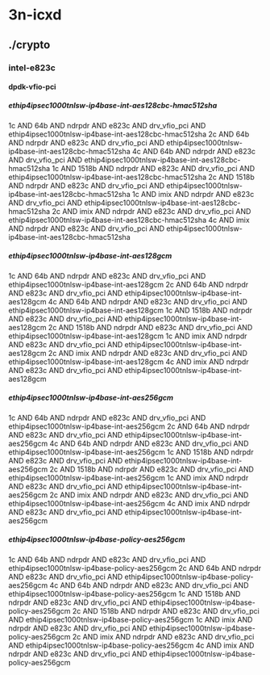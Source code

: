 # 3n-icxd
## ./crypto
### intel-e823c
#### dpdk-vfio-pci
##### ethip4ipsec1000tnlsw-ip4base-int-aes128cbc-hmac512sha
1c AND 64b AND ndrpdr AND e823c AND drv_vfio_pci AND ethip4ipsec1000tnlsw-ip4base-int-aes128cbc-hmac512sha
2c AND 64b AND ndrpdr AND e823c AND drv_vfio_pci AND ethip4ipsec1000tnlsw-ip4base-int-aes128cbc-hmac512sha
4c AND 64b AND ndrpdr AND e823c AND drv_vfio_pci AND ethip4ipsec1000tnlsw-ip4base-int-aes128cbc-hmac512sha
1c AND 1518b AND ndrpdr AND e823c AND drv_vfio_pci AND ethip4ipsec1000tnlsw-ip4base-int-aes128cbc-hmac512sha
2c AND 1518b AND ndrpdr AND e823c AND drv_vfio_pci AND ethip4ipsec1000tnlsw-ip4base-int-aes128cbc-hmac512sha
1c AND imix AND ndrpdr AND e823c AND drv_vfio_pci AND ethip4ipsec1000tnlsw-ip4base-int-aes128cbc-hmac512sha
2c AND imix AND ndrpdr AND e823c AND drv_vfio_pci AND ethip4ipsec1000tnlsw-ip4base-int-aes128cbc-hmac512sha
4c AND imix AND ndrpdr AND e823c AND drv_vfio_pci AND ethip4ipsec1000tnlsw-ip4base-int-aes128cbc-hmac512sha
##### ethip4ipsec1000tnlsw-ip4base-int-aes128gcm
1c AND 64b AND ndrpdr AND e823c AND drv_vfio_pci AND ethip4ipsec1000tnlsw-ip4base-int-aes128gcm
2c AND 64b AND ndrpdr AND e823c AND drv_vfio_pci AND ethip4ipsec1000tnlsw-ip4base-int-aes128gcm
4c AND 64b AND ndrpdr AND e823c AND drv_vfio_pci AND ethip4ipsec1000tnlsw-ip4base-int-aes128gcm
1c AND 1518b AND ndrpdr AND e823c AND drv_vfio_pci AND ethip4ipsec1000tnlsw-ip4base-int-aes128gcm
2c AND 1518b AND ndrpdr AND e823c AND drv_vfio_pci AND ethip4ipsec1000tnlsw-ip4base-int-aes128gcm
1c AND imix AND ndrpdr AND e823c AND drv_vfio_pci AND ethip4ipsec1000tnlsw-ip4base-int-aes128gcm
2c AND imix AND ndrpdr AND e823c AND drv_vfio_pci AND ethip4ipsec1000tnlsw-ip4base-int-aes128gcm
4c AND imix AND ndrpdr AND e823c AND drv_vfio_pci AND ethip4ipsec1000tnlsw-ip4base-int-aes128gcm
##### ethip4ipsec1000tnlsw-ip4base-int-aes256gcm
1c AND 64b AND ndrpdr AND e823c AND drv_vfio_pci AND ethip4ipsec1000tnlsw-ip4base-int-aes256gcm
2c AND 64b AND ndrpdr AND e823c AND drv_vfio_pci AND ethip4ipsec1000tnlsw-ip4base-int-aes256gcm
4c AND 64b AND ndrpdr AND e823c AND drv_vfio_pci AND ethip4ipsec1000tnlsw-ip4base-int-aes256gcm
1c AND 1518b AND ndrpdr AND e823c AND drv_vfio_pci AND ethip4ipsec1000tnlsw-ip4base-int-aes256gcm
2c AND 1518b AND ndrpdr AND e823c AND drv_vfio_pci AND ethip4ipsec1000tnlsw-ip4base-int-aes256gcm
1c AND imix AND ndrpdr AND e823c AND drv_vfio_pci AND ethip4ipsec1000tnlsw-ip4base-int-aes256gcm
2c AND imix AND ndrpdr AND e823c AND drv_vfio_pci AND ethip4ipsec1000tnlsw-ip4base-int-aes256gcm
4c AND imix AND ndrpdr AND e823c AND drv_vfio_pci AND ethip4ipsec1000tnlsw-ip4base-int-aes256gcm
##### ethip4ipsec1000tnlsw-ip4base-policy-aes256gcm
1c AND 64b AND ndrpdr AND e823c AND drv_vfio_pci AND ethip4ipsec1000tnlsw-ip4base-policy-aes256gcm
2c AND 64b AND ndrpdr AND e823c AND drv_vfio_pci AND ethip4ipsec1000tnlsw-ip4base-policy-aes256gcm
4c AND 64b AND ndrpdr AND e823c AND drv_vfio_pci AND ethip4ipsec1000tnlsw-ip4base-policy-aes256gcm
1c AND 1518b AND ndrpdr AND e823c AND drv_vfio_pci AND ethip4ipsec1000tnlsw-ip4base-policy-aes256gcm
2c AND 1518b AND ndrpdr AND e823c AND drv_vfio_pci AND ethip4ipsec1000tnlsw-ip4base-policy-aes256gcm
1c AND imix AND ndrpdr AND e823c AND drv_vfio_pci AND ethip4ipsec1000tnlsw-ip4base-policy-aes256gcm
2c AND imix AND ndrpdr AND e823c AND drv_vfio_pci AND ethip4ipsec1000tnlsw-ip4base-policy-aes256gcm
4c AND imix AND ndrpdr AND e823c AND drv_vfio_pci AND ethip4ipsec1000tnlsw-ip4base-policy-aes256gcm